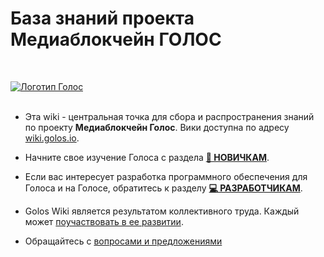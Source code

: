 # База знаний проекта Медиаблокчейн ГОЛОС 
<br>

[![Логотип Голос](https://raw.githubusercontent.com/GolosChain/wiki/master/_images/golos_logo.png)](https://golos.io/)
<br><br>

- Эта wiki - центральная точка для сбора и распространения знаний по проекту **Медиаблокчейн Голос**.  Вики доступна по адресу [wiki.golos.io](https://wiki.golos.io).

- Начните свое изучение Голоса с раздела **[🚀 НОВИЧКАМ](/1-introduction/welcome.md)**. 

- Если вас интересует разработка программного обеспечения для Голоса и на Голосе, обратитесь к разделу **[💻 РАЗРАБОТЧИКАМ](/razrabotchikam.md)**.

- Golos Wiki является результатом коллективного труда. Каждый может [поучаствовать в ее развитии](/uchastie-v-viki-golosa.md). 
- Обращайтесь с [вопросами и предложениями](/kontakti.md)

